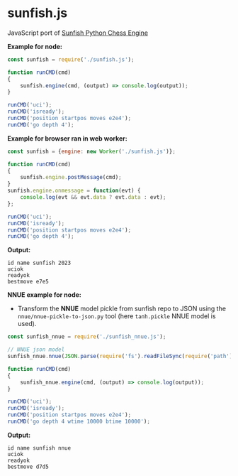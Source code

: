 # sunfish.js

JavaScript port of [Sunfish Python Chess Engine](https://github.com/thomasahle/sunfish)


**Example for node:**

```javascript
const sunfish = require('./sunfish.js');

function runCMD(cmd)
{
    sunfish.engine(cmd, (output) => console.log(output));
}

runCMD('uci');
runCMD('isready');
runCMD('position startpos moves e2e4');
runCMD('go depth 4');
```

**Example for browser ran in web worker:**

```javascript
const sunfish = {engine: new Worker('./sunfish.js')};

function runCMD(cmd)
{
    sunfish.engine.postMessage(cmd);
}
sunfish.engine.onmessage = function(evt) {
    console.log(evt && evt.data ? evt.data : evt);
};

runCMD('uci');
runCMD('isready');
runCMD('position startpos moves e2e4');
runCMD('go depth 4');
```

**Output:**

```text
id name sunfish 2023
uciok
readyok
bestmove e7e5
```

**NNUE example for node:**

* Transform the **NNUE** model pickle from sunfish repo to JSON using the `nnue/nnue-pickle-to-json.py` tool (here `tanh.pickle` NNUE model is used).


```javascript
const sunfish_nnue = require('./sunfish_nnue.js');

// NNUE json model
sunfish_nnue.nnue(JSON.parse(require('fs').readFileSync(require('path').join(__dirname, './nnue/models/tanh.json'))));

function runCMD(cmd)
{
    sunfish_nnue.engine(cmd, (output) => console.log(output));
}

runCMD('uci');
runCMD('isready');
runCMD('position startpos moves e2e4');
runCMD('go depth 4 wtime 10000 btime 10000');
```

**Output:**

```text
id name sunfish nnue
uciok
readyok
bestmove d7d5
```